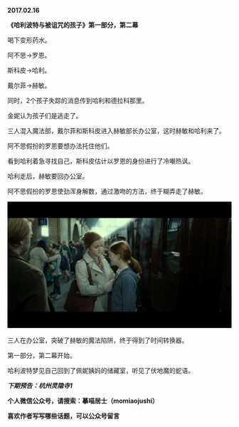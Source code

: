 
          
            
**2017.02.16**

**《哈利波特与被诅咒的孩子》第一部分，第二幕**

喝下变形药水。

阿不思-&gt;罗恩。

斯科皮-&gt;哈利。

戴尔菲-&gt;赫敏。

同时，2个孩子失踪的消息传到哈利和德拉科那里。

金妮认为孩子们是逃走了。

三人混入魔法部，戴尔菲和斯科皮进入赫敏部长办公室，这时赫敏和哈利来了。

阿不思假扮的罗恩要想办法托住他们。

看到哈利着急寻找自己，斯科皮估计以罗恩的身份进行了冷嘲热讽。

哈利走后，赫敏要回办公室。

阿不思假扮的罗恩使劲浑身解数，通过激吻的方法，终于糊弄走了赫敏。



![](img/51001-c51fb38e2ef22e12.jpg)




三人在办公室，突破了赫敏的魔法陷阱，终于得到了时间转换器。

第一部分，第二幕开始。

哈利波特梦见自己回到了佩妮姨妈的储藏室，听见了伏地魔的蛇语。


***下期预告：杭州灵隐寺1***


**个人微信公众号，请搜索：摹喵居士（momiaojushi）**

**喜欢作者写写哪些话题，可以公众号留言**

          
        